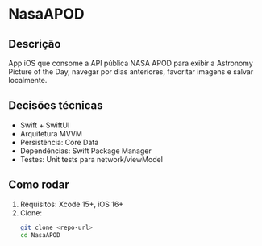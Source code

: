 # NasaAPOD

## Descrição
App iOS que consome a API pública NASA APOD para exibir a Astronomy Picture of the Day, navegar por dias anteriores, favoritar imagens e salvar localmente.

## Decisões técnicas
- Swift + SwiftUI
- Arquitetura MVVM
- Persistência: Core Data
- Dependências: Swift Package Manager
- Testes: Unit tests para network/viewModel

## Como rodar
1. Requisitos: Xcode 15+, iOS 16+
2. Clone:
   ```bash
   git clone <repo-url>
   cd NasaAPOD
